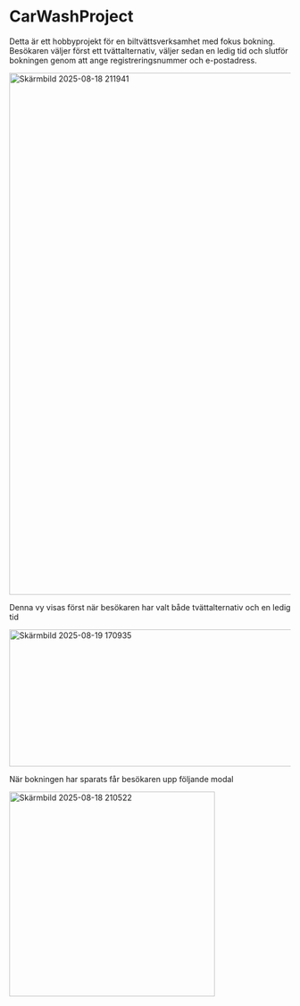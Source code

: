 # CarWashProject

Detta är ett hobbyprojekt för en biltvättsverksamhet med fokus bokning. Besökaren väljer först ett tvättalternativ, väljer sedan en ledig tid och slutför bokningen genom att ange registreringsnummer och e-postadress.

 
<img width="1448" height="933" alt="Skärmbild 2025-08-18 211941" src="https://github.com/user-attachments/assets/00206566-2a04-4ec7-8939-f9f830ac2761" />


Denna vy visas först när besökaren har valt både tvättalternativ och en ledig tid
 
<img width="937" height="245" alt="Skärmbild 2025-08-19 170935" src="https://github.com/user-attachments/assets/b10c0db0-195e-4cde-a1ec-2bff8e7c1413" />




När bokningen har sparats får besökaren upp följande modal

<img width="368" height="366" alt="Skärmbild 2025-08-18 210522" src="https://github.com/user-attachments/assets/c72ead34-b0d9-4c54-9b35-c4fc1dfc4611" />
